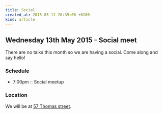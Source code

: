 ```yaml
---
title: Social
created_at: 2015-05-11 20:39:00 +0100
kind: article
---
```


## Wednesday 13th May 2015 - Social meet

There are no talks this month so we are having a social. Come along and say hello!

### Schedule

* 7:00pm :: Social meetup

### Location

We will be at [57 Thomas street](https://www.google.co.uk/maps/place/57+Thomas+St,+Manchester+M4/@53.4838434,-2.2363883,17z/data=!3m1!4b1!4m2!3m1!1s0x487bb1b8c5672abb:0x55bc9c296faa7e0f).
